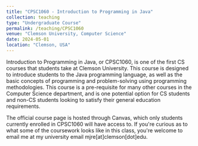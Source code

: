 ```yaml
---
title: "CPSC1060 - Introduction to Programming in Java"
collection: teaching
type: "Undergraduate Course"
permalink: /teaching/CPSC1060
venue: "Clemson University, Computer Science"
date: 2024-05-01
location: "Clemson, USA"
---
```


Introduction to Programming in Java, or CPSC1060, is one of the first CS courses that students take at Clemson University. This course is designed to introduce students to the Java programming language, as well as the basic concepts of programming and problem-solving using programming methodologies. This course is a pre-requisite for many other courses in the Computer Science department, and is one potential option for CS students and non-CS students looking to satisfy their general education requirements.

The official course page is hosted through Canvas, which only students currently enrolled in CPSC1060 will have access to. If you're curious as to what some of the coursework looks like in this class, you're welcome to email me at my university email mjre[at]clemson[dot]edu. 
